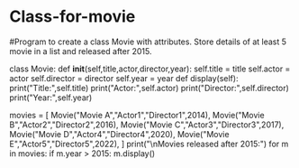 # Class-for-movie
#Program to create a class Movie with attributes. Store details of at least 5 movie in a list and released after 2015.

class Movie:
    def __init__(self,title,actor,director,year):
        self.title = title
        self.actor = actor
        self.director = director
        self.year = year
    def display(self):
        print("Title:",self.title)
        print("Actor:",self.actor)
        print("Director:",self.director)
        print("Year:",self.year)

movies = [
    Movie("Movie A","Actor1","Director1",2014),
    Movie("Movie B","Actor2","Director2",2016),
    Movie("Movie C","Actor3","Director3",2017),
    Movie("Movie D","Actor4","Director4",2020),
    Movie("Movie E","Actor5","Director5",2022),
]
print("\nMovies released after 2015:")
for m in movies:
    if m.year > 2015:
        m.display()
